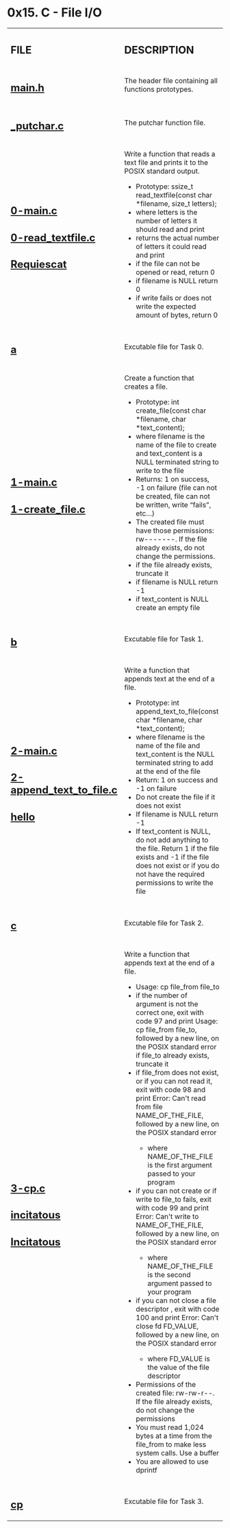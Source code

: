 <h1>0x15. C - File I/O</h1>

<table>
    <tr>
        <td><h2><strong>FILE</strong></h2></td>
        <td><h2><strong>DESCRIPTION</strong></h2></td>
    </tr>
    <tr>
        <td><h2><a href="https://github.com/LivingDemonness28/alx-low_level_programming/blob/master/0x15-file_io/main.h" target="_blank">main.h</a></h2></td>
        <td>The header file containing all functions prototypes.</td>
    </tr>
    <tr>
        <td><h2><a href="https://github.com/LivingDemonness28/alx-low_level_programming/blob/master/0x15-file_io/_putchar.c" target="_blank">_putchar.c</a></h2></td>
        <td>The putchar function file.</td>
    </tr>
    <tr>
        <td>
            <h2><a href="https://github.com/LivingDemonness28/alx-low_level_programming/blob/master/0x15-file_io/0-main.c" target="_blank">0-main.c</a></h2>
            <h2><a href="https://github.com/LivingDemonness28/alx-low_level_programming/blob/master/0x15-file_io/0-read_textfile.c" target="_blank">0-read_textfile.c</a></h2>
            <h2><a href="https://github.com/LivingDemonness28/alx-low_level_programming/blob/master/0x15-file_io/Requiescat" target="_blank">Requiescat</a></h2>
        </td>
        <td>
            <p>Write a function that reads a text file and prints it to the POSIX standard output.</p>
            <ul>
                <li>Prototype: ssize_t read_textfile(const char *filename, size_t letters);</li>
                <li>where letters is the number of letters it should read and print</li>
                <li>returns the actual number of letters it could read and print</li>
                <li>if the file can not be opened or read, return 0</li>
                <li>if filename is NULL return 0</li>
                <li>if write fails or does not write the expected amount of bytes, return 0</li>
            </ul>
        </td>
    </tr>
    <tr>
        <td><h2><a href="https://github.com/LivingDemonness28/alx-low_level_programming/blob/master/0x15-file_io/a" target="_blank">a</a></h2></td>
        <td>Excutable file for Task 0.</td>
    </tr>
    <tr>
        <td>
            <h2><a href="https://github.com/LivingDemonness28/alx-low_level_programming/blob/master/0x15-file_io/1-main.c" target="_blank">1-main.c</a></h2>
            <h2><a href="https://github.com/LivingDemonness28/alx-low_level_programming/blob/master/0x15-file_io/1-create_file.c" target="_blank">1-create_file.c</a></h2>
        </td>
        <td>
            <p>Create a function that creates a file.</p>
            <ul>
                <li>Prototype: int create_file(const char *filename, char *text_content);</li>
                <li>where filename is the name of the file to create and text_content is a NULL terminated string to write to the file</li>
                <li>Returns: 1 on success, -1 on failure (file can not be created, file can not be written, write “fails”, etc…)</li>
                <li>The created file must have those permissions: rw-------. If the file already exists, do not change the permissions.</li>
                <li>if the file already exists, truncate it</li>
                <li>if filename is NULL return -1</li>
                <li>if text_content is NULL create an empty file</li>
            </ul>
        </td>
    </tr>
    <tr>
        <td><h2><a href="https://github.com/LivingDemonness28/alx-low_level_programming/blob/master/0x15-file_io/b" target="_blank">b</a></h2></td>
        <td>Excutable file for Task 1.</td>
    </tr>
    <tr>
        <td>
            <h2><a href="https://github.com/LivingDemonness28/alx-low_level_programming/blob/master/0x15-file_io/2-main.c" target="_blank">2-main.c</a></h2>
            <h2><a href="https://github.com/LivingDemonness28/alx-low_level_programming/blob/master/0x15-file_io/2-append_text_to_file.c" target="_blank">2-append_text_to_file.c</a></h2>
            <h2><a href="https://github.com/LivingDemonness28/alx-low_level_programming/blob/master/0x15-file_io/hello" target="_blank">hello</a></h2>
        </td>
        <td>
            <p>Write a function that appends text at the end of a file.</p>
            <ul>
                <li>Prototype: int append_text_to_file(const char *filename, char *text_content);</li>
                <li>where filename is the name of the file and text_content is the NULL terminated string to add at the end of the file</li>
                <li>Return: 1 on success and -1 on failure</li>
                <li>Do not create the file if it does not exist</li>
                <li>If filename is NULL return -1</li>
                <li>If text_content is NULL, do not add anything to the file. Return 1 if the file exists and -1 if the file does not exist or if you do not have the required permissions to write the file</li>
            </ul>
        </td>
    </tr>
    <tr>
        <td><h2><a href="https://github.com/LivingDemonness28/alx-low_level_programming/blob/master/0x15-file_io/c" target="_blank">c</a></h2></td>
        <td>Excutable file for Task 2.</td>
    </tr>
    <tr>
        <td>
            <h2><a href="https://github.com/LivingDemonness28/alx-low_level_programming/blob/master/0x15-file_io/3-cp.c" target="_blank">3-cp.c</a></h2>
            <h2><a href="https://github.com/LivingDemonness28/alx-low_level_programming/blob/master/0x15-file_io/incitatous" target="_blank">incitatous</a></h2>
            <h2><a href="https://github.com/LivingDemonness28/alx-low_level_programming/blob/master/0x15-file_io/Incitatous" target="_blank">Incitatous</a></h2>
        </td>
        <td>
            <p>Write a function that appends text at the end of a file.</p>
            <ul>
                <li>Usage: cp file_from file_to</li>
                <li>if the number of argument is not the correct one, exit with code 97 and print Usage: cp file_from file_to, followed by a new line, on the POSIX standard error if file_to already exists, truncate it</li>
                <li>if file_from does not exist, or if you can not read it, exit with code 98 and print Error: Can't read from file NAME_OF_THE_FILE, followed by a new line, on the POSIX standard error</li>
                <ul>
                    <li>where NAME_OF_THE_FILE is the first argument passed to your program</li>
                </ul>
                <li>if you can not create or if write to file_to fails, exit with code 99 and print Error: Can't write to NAME_OF_THE_FILE, followed by a new line, on the POSIX standard error</li>
                <ul>
                    <li>where NAME_OF_THE_FILE is the second argument passed to your program</li>
                </ul>
                <li>if you can not close a file descriptor , exit with code 100 and print Error: Can't close fd FD_VALUE, followed by a new line, on the POSIX standard error</li>
                <ul>
                    <li>where FD_VALUE is the value of the file descriptor</li>
                </ul>
                <li>Permissions of the created file: rw-rw-r--. If the file already exists, do not change the permissions</li>
                <li>You must read 1,024 bytes at a time from the file_from to make less system calls. Use a buffer</li>
                <li>You are allowed to use dprintf</li>
            </ul>
        </td>
    </tr>
    <tr>
        <td><h2><a href="https://github.com/LivingDemonness28/alx-low_level_programming/blob/master/0x15-file_io/cp" target="_blank">cp</a></h2></td>
        <td>Excutable file for Task 3.</td>
    </tr>
</table>